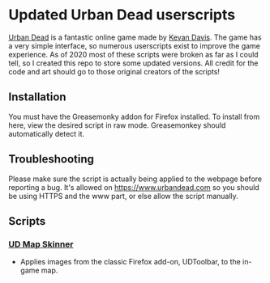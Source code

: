 # Updated Urban Dead userscripts
[Urban Dead](http://urbandead.com) is a fantastic online game made by [Kevan Davis](https://kevan.org/). The game has a very simple interface, so numerous userscripts exist to improve the game experience. As of 2020 most of these scripts were broken as far as I could tell, so I created this repo to store some updated versions. All credit for the code and art should go to those original creators of the scripts!


## Installation
You must have the Greasemonky addon for Firefox installed. To install from here, view the desired script in raw mode. Greasemonkey should automatically detect it.

## Troubleshooting
Please make sure the script is actually being applied to the webpage before reporting a bug. It's allowed on https://www.urbandead.com so you should be using HTTPS and the www part, or else allow the script manually.

## Scripts
### [UD Map Skinner](https://github.com/tassaron2/urbandead-userscripts/raw/main/UD_Map_Skinner.user.js)
* Applies images from the classic Firefox add-on, UDToolbar, to the in-game map.
